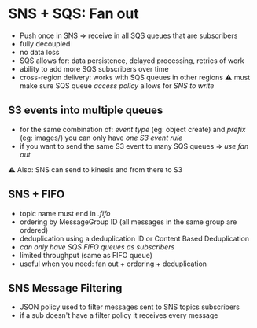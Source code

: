 # SNS + SQS: Fan out

* Push once in SNS => receive in all SQS queues that are subscribers
* fully decoupled
* no data loss
* SQS allows for: data persistence, delayed processing, retries of work
* ability to add more SQS subscribers over time
* cross-region delivery: works with SQS queues in other regions
⚠️  must make sure SQS queue *access policy* allows for *SNS to write*

## S3 events into multiple queues

* for the same combination of: *event type* (eg: object create) and *prefix* (eg: images/) you can only have *one S3 event rule*
* if you want to send the same S3 event to many SQS queues => *use fan out*

⚠️  Also: SNS can send to kinesis and from there to S3

## SNS + FIFO

* topic name must end in *.fifo*
* ordering by MessageGroup ID (all messages in the same group are ordered)
* deduplication using a deduplication ID or Content Based Deduplication
* *can only have SQS FIFO queues as subscribers*
* limited throughput (same as FIFO queue)
* useful when you need: fan out + ordering + deduplication

## SNS Message Filtering

* JSON policy used to filter messages sent to SNS topics subscribers
* if a sub doesn't have a filter policy it receives every message
